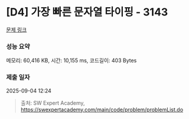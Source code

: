 # [D4] 가장 빠른 문자열 타이핑 - 3143 

[문제 링크](https://swexpertacademy.com/main/code/problem/problemDetail.do?contestProbId=AV_65wkqsb4DFAWS) 

### 성능 요약

메모리: 60,416 KB, 시간: 10,155 ms, 코드길이: 403 Bytes

### 제출 일자

2025-09-04 12:24



> 출처: SW Expert Academy, https://swexpertacademy.com/main/code/problem/problemList.do